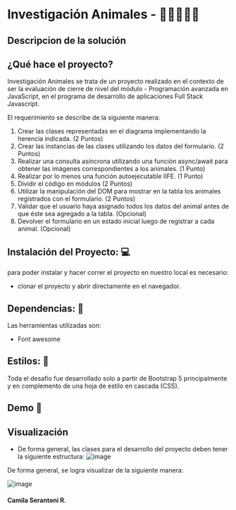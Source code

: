 
# Investigación Animales - 🦁🐻🐍🐺🦅

## Descripcion de la solución

## ¿Qué hace el proyecto? 
Investigación Animales se trata de un proyecto realizado en el contexto de ser la evaluación de cierre de nivel del módulo  - Programación avanzada en JavaScript, en el programa de desarrollo de aplicaciones Full Stack Javascript.

El requerimiento se describe de la siguiente manera: 
1. Crear las clases representadas en el diagrama implementando la herencia indicada.
(2 Puntos)
2. Crear las instancias de las clases utilizando los datos del formulario.
(2 Puntos)
3. Realizar una consulta asíncrona utilizando una función async/await para obtener las
imágenes correspondientes a los animales. (1 Punto)
4. Realizar por lo menos una función autoejecutable IIFE. (1 Punto)
5. Dividir el código en módulos (2 Puntos)
6. Utilizar la manipulación del DOM para mostrar en la tabla los animales registrados con
el formulario. (2 Puntos)
7. Validar que el usuario haya asignado todos los datos del animal antes de que éste sea
agregado a la tabla. (Opcional)
8. Devolver el formulario en un estado inicial luego de registrar a cada animal. (Opcional)

## Instalación del Proyecto: 💻

para poder instalar y hacer correr el proyecto en nuestro local es necesario: 
- clonar el proyecto y abrir directamente en el navegador.

## Dependencias: 🧰

Las herramientas utilizadas son: 

- Font awesome
  

## Estilos: 💅

Toda el desafío fue desarrollado solo a partir de Bootstrap 5 principalmente y en complemento de una  hoja de estilo en cascada (CSS).

 
## Demo 🚀


## Visualización 

- De forma general, las clases para el desarrollo del proyecto deben tener la siguiente estructura:
 ![image](https://github.com/CamiSerantoni/investigacion_animales/assets/152921799/2d149e04-918d-40ea-b983-53b790f6c0d4)

De forma general, se logra visualizar de la siguiente manera:



![image](https://github.com/CamiSerantoni/investigacion_animales/assets/152921799/2d149e04-918d-40ea-b983-53b790f6c0d4)


#### Camila Serantoni R. 
